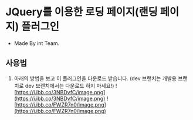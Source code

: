 # JQuery를 이용한 로딩 페이지(랜딩 페이지) 플러그인
+ Made By int Team.

## 사용법
1. 아래의 방법을 보고 이 플러그인을 다운로드 받습니다. (dev 브랜치는 개발용 브랜치로 dev 브랜치에서는 다운로드 하지 마세요!)
![https://i.ibb.co/3NBDvfC/image.png](https://i.ibb.co/3NBDvfC/image.png)
![https://i.ibb.co/FWZR7n0/image.png](https://i.ibb.co/FWZR7n0/image.png)
